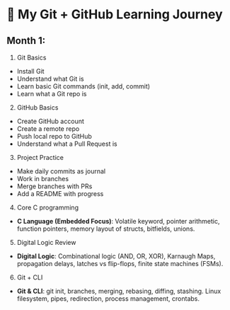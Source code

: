 # 📘 My Git + GitHub Learning Journey
  

## Month 1:

1. Git Basics
- Install Git
- Understand what Git is
- Learn basic Git commands (init, add, commit)
- Learn what a Git repo is

2. GitHub Basics
- Create GitHub account
- Create a remote repo
- Push local repo to GitHub
- Understand what a Pull Request is

3. Project Practice
- Make daily commits as journal
- Work in branches
- Merge branches with PRs
- Add a README with progress

4. Core C programming
- **C Language (Embedded Focus)**: Volatile keyword, pointer arithmetic, function pointers, memory layout of structs, bitfields, unions.

5. Digital Logic Review
- **Digital Logic**: Combinational logic (AND, OR, XOR), Karnaugh Maps, propagation delays, latches vs flip-flops, finite state machines (FSMs).

6. Git + CLI
- **Git & CLI**: git init, branches, merging, rebasing, diffing, stashing. Linux filesystem, pipes, redirection, process management, crontabs.